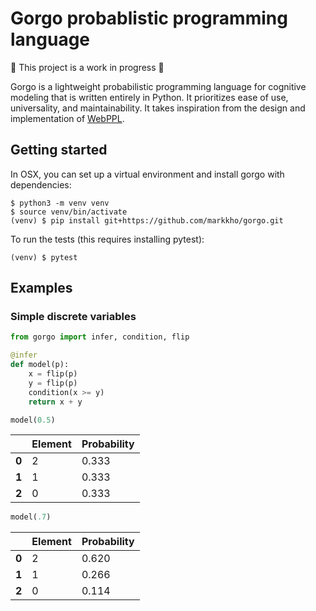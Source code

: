 # Gorgo probablistic programming language

🚧 This project is a work in progress 🚧

Gorgo is a lightweight probabilistic programming language for cognitive modeling
that is written entirely in Python. It prioritizes ease of use, universality,
and maintainability. It takes inspiration from the design and implementation
of [WebPPL](https://dippl.org/).

## Getting started

In OSX, you can set up a virtual environment and install gorgo with dependencies:
```
$ python3 -m venv venv
$ source venv/bin/activate
(venv) $ pip install git+https://github.com/markkho/gorgo.git
```

To run the tests (this requires installing pytest):
```
(venv) $ pytest
```

## Examples

### Simple discrete variables


```python
from gorgo import infer, condition, flip

@infer
def model(p):
    x = flip(p)
    y = flip(p)
    condition(x >= y)
    return x + y
```

```python
model(0.5)
```

<table><thead><tr><th></th><th>Element</th><th>Probability</th></tr></thead><tbody><tr><td><b>0</b></td><td>2</td><td>0.333</td></tr><tr><td><b>1</b></td><td>1</td><td>0.333</td></tr><tr><td><b>2</b></td><td>0</td><td>0.333</td></tr></tbody></table>

```python
model(.7)
```

<table><thead><tr><th></th><th>Element</th><th>Probability</th></tr></thead><tbody><tr><td><b>0</b></td><td>2</td><td>0.620</td></tr><tr><td><b>1</b></td><td>1</td><td>0.266</td></tr><tr><td><b>2</b></td><td>0</td><td>0.114</td></tr></tbody></table>
